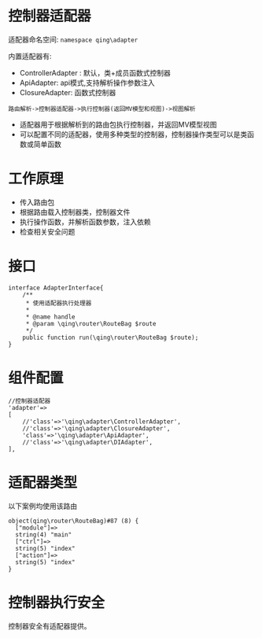 
# 控制器适配器

适配器命名空间: `namespace qing\adapter`

内置适配器有:
- ControllerAdapter : 默认，类+成员函数式控制器
- ApiAdapter: api模式,支持解析操作参数注入
- ClosureAdapter: 函数式控制器

```
路由解析->控制器适配器->执行控制器(返回MV模型和视图)->视图解析
```

- 适配器用于根据解析到的路由包执行控制器，并返回MV模型视图
- 可以配置不同的适配器，使用多种类型的控制器，控制器操作类型可以是类函数或简单函数

# 工作原理

- 传入路由包
- 根据路由载入控制器类，控制器文件
- 执行操作函数，并解析函数参数，注入依赖
- 检查相关安全问题

# 接口

```
interface AdapterInterface{
	/**
	 * 使用适配器执行处理器
	 *
	 * @name handle
	 * @param \qing\router\RouteBag $route
	 */
	public function run(\qing\router\RouteBag $route);
}
```

# 组件配置

```
//控制器适配器
'adapter'=>
[
	//'class'=>'\qing\adapter\ControllerAdapter',
	//'class'=>'\qing\adapter\ClosureAdapter',
	'class'=>'\qing\adapter\ApiAdapter',
	//'class'=>'\qing\adapter\DIAdapter',
],
```

# 适配器类型

以下案例均使用该路由
```
object(qing\router\RouteBag)#87 (8) {
  ["module"]=>
  string(4) "main"
  ["ctrl"]=>
  string(5) "index"
  ["action"]=>
  string(5) "index"
}
```

# 控制器执行安全

控制器安全有适配器提供。
